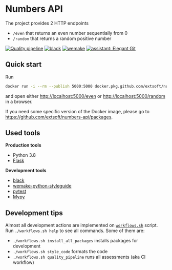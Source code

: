# Numbers API
The project provides 2 HTTP endpoints
- `/even` that returns an even number sequentially from 0
- `/random` that returns a random positive number

[actions]: https://github.com/extsoft/numbers-api/actions?query=workflow%3A%22Quality+pipeline%22
[black]: https://github.com/psf/black
[wemake]: https://github.com/wemake-services/wemake-python-styleguide
[eg]: https://github.com/bees-hive/elegant-git
[![Quality pipeline](https://github.com/extsoft/numbers-api/workflows/Quality%20pipeline/badge.svg)][actions]
[![black](https://img.shields.io/badge/code%20style-black-000000.svg)][black]
[![wemake](https://img.shields.io/badge/style-wemake-000000.svg)][wemake]
[![assistant: Elegant Git](https://img.shields.io/badge/assistant-Elegant%20Git-000000.svg)][eg]

## Quick start
Run
```bash
docker run -i --rm --publish 5000:5000 docker.pkg.github.com/extsoft/numbers-api/app:latest
```
and open either <http://localhost:5000/even> or <http://localhost:5000/random> in a browser.

If you need some specific version of the Docker image, please go to <https://github.com/extsoft/numbers-api/packages>.

## Used tools
**Production tools**
- Python 3.8
- [Flask](https://flask.palletsprojects.com/en/1.1.x/)

**Development tools**
- [black](https://black.readthedocs.io/en/stable/)
- [wemake-python-styleguide](https://wemake-python-stylegui.de/en/latest/)
- [pytest](https://docs.pytest.org/en/latest/)
- [Mypy](https://mypy.readthedocs.io/)

## Development tips
Almost all development actions are implemented on [`workflows.sh`](workflows.sh) script. Run `./workflows.sh help` to see
all commands. Some of them are:
- `./workflows.sh install_all_packages` installs packages for development
- `./workflows.sh style_code` formats the code
- `./workflows.sh quality_pipeline` runs all assessments (aka CI workflow)
